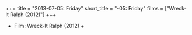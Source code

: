 +++
title = "2013-07-05: Friday"
short_title = "-05: Friday"
films = ["Wreck-It Ralph (2012)"]
+++


* Film: Wreck-It Ralph (2012) +
